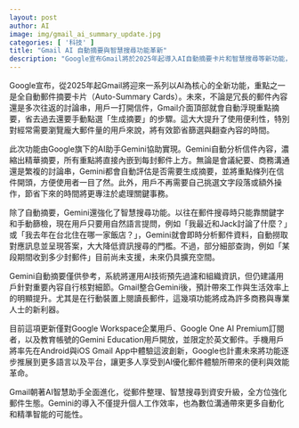 ```yaml
---
layout: post
author: AI
image: img/gmail_ai_summary_update.jpg
categories: [ '科技' ]
title: "Gmail AI 自動摘要與智慧搜尋功能革新"
description: "Google宣布Gmail將於2025年起導入AI自動摘要卡片和智慧搜尋等新功能，利用Gemini助理自動整理郵件重點，大幅提升郵件瀏覽與搜尋效率，首波上線限定企業、AI Premium訂閱及教育用戶，初期支援英文，未來將擴展更多語言與平台。"
---
```

Google宣布，從2025年起Gmail將迎來一系列以AI為核心的全新功能，重點之一是全自動郵件摘要卡片（Auto-Summary Cards）。未來，不論是冗長的郵件內容還是多次往返的討論串，用戶一打開信件，Gmail介面頂部就會自動浮現重點摘要，省去過去還要手動點選「生成摘要」的步驟。這大大提升了使用便利性，特別對經常需要瀏覽龐大郵件量的用戶來說，將有效節省篩選與翻查內容的時間。

此次功能由Google旗下的AI助手Gemini協助實現。Gemini自動分析信件內容，濃縮出精華摘要，所有重點將直接內嵌到每封郵件上方。無論是會議紀要、商務溝通還是繁複的討論串，Gemini都會自動評估是否需要生成摘要，並將重點條列在信件開頭，方便使用者一目了然。此外，用戶不再需要自己挑選文字段落或額外操作，節省下來的時間將更專注於處理關鍵事務。

除了自動摘要，Gemini還強化了智慧搜尋功能。以往在郵件搜尋時只能靠關鍵字和手動篩檢，現在用戶只要用自然語言提問，例如「我最近和Jack討論了什麼？」或「我去年在台北住在哪一家飯店？」，Gemini就會即時分析郵件資料，自動撈取對應訊息並呈現答案，大大降低資訊搜尋的門檻。不過，部分細部查詢，例如「某段期間收到多少封郵件」目前尚未支援，未來仍具擴充空間。

Gemini自動摘要僅供參考，系統將運用AI技術預先過濾和組織資訊，但仍建議用戶針對重要內容自行核對細節。Gmail整合Gemini後，預計帶來工作與生活效率上的明顯提升。尤其是在行動裝置上閱讀長郵件，這幾項功能將成為許多商務與專業人士的新利器。

目前這項更新僅對Google Workspace企業用戶、Google One AI Premium訂閱者，以及教育帳號的Gemini Education用戶開放，並限定於英文郵件。手機用戶將率先在Android與iOS Gmail App中體驗這波創新，Google也計畫未來將功能逐步推展到更多語言以及平台，讓更多人享受到AI優化郵件體驗所帶來的便利與效能革命。

Gmail朝著AI智慧助手全面進化，從郵件整理、智慧搜尋到資安升級，全方位強化郵件生態。Gemini的導入不僅提升個人工作效率，也為數位溝通帶來更多自動化和精準智能的可能性。